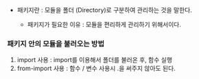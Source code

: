 - 패키지란 : 모듈을 폴더 (Directory)로 구분하여 관리하는 것을 말한다.

    - 패키지가 필요한 이유 : 모듈을 편리하게 관리하기 위해서이다. 

### 패키지 안의 모듈을 불러오는 방법

1. import 사용 : import를 이용해서 폴더를 불러온 후, 함수 실행
2. from-import 사용 : 함수 / 변수 사용시 .을 써주지 않아도 된다.

